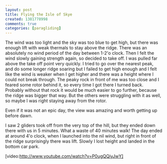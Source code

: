 ```yaml
---
layout: post
title: Flying the Isle of Skye
created: 1381778998
comments: true
categories: [paragliding]
---
```

The wind was too light and the sky was too blue to get high, but there was enough lift with weak thermals to stay above the ridge. There was an absolutely no wind period of the day between 1-2'o clock. Then I felt the wind slowly gaining strength again, so decided to take off. I was pulled far above the take off point very quickly. I tried to go over the nearest peak, and do some longer ridge soaring but I failed to get high enough and I felt like the wind is weaker when I get higher and there was a height where I could not break through. The peaky rock in front of me was too close and I feared some rotor behind it, so every time I got there I turned back. Probably without that rock it would be much easier to go further, because the ridge was bigger that way. But the others were struggling with it as well, so maybe I was right staying away from the rotor.

Even if it was not an epic day, the view was amazing and worth getting up before dawn.

I saw 2 gliders took off from the very top of the hill, but they ended down there with us in 5 minutes. What a waste of 40 minutes walk! The day ended at around 4'o clock, when I launched into the nil wind, but right in front of the ridge surprisingly there was lift. Slowly I lost height and landed in the bottom car park.

[video:http://www.youtube.com/watch?v=P0ugQQiyJwY]
